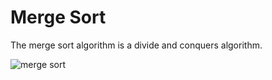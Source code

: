 # Merge Sort

The merge sort algorithm is a divide and conquers algorithm.

![merge sort](../images/mergesort.png)